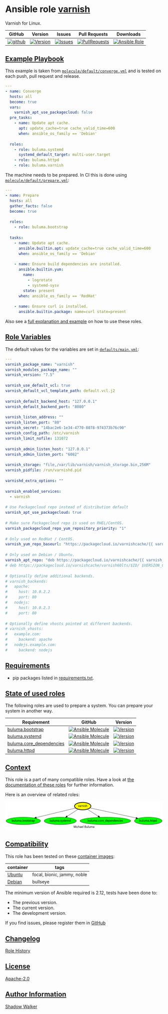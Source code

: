 # Ansible role [varnish](https://galaxy.ansible.com/ui/standalone/roles/buluma/varnish/documentation)

Varnish for Linux.

|GitHub|Version|Issues|Pull Requests|Downloads|
|------|-------|------|-------------|---------|
|[![github](https://github.com/buluma/ansible-role-varnish/actions/workflows/molecule.yml/badge.svg)](https://github.com/buluma/ansible-role-varnish/actions/workflows/molecule.yml)|[![Version](https://img.shields.io/github/release/buluma/ansible-role-varnish.svg)](https://github.com/buluma/ansible-role-varnish/releases/)|[![Issues](https://img.shields.io/github/issues/buluma/ansible-role-varnish.svg)](https://github.com/buluma/ansible-role-varnish/issues/)|[![PullRequests](https://img.shields.io/github/issues-pr-closed-raw/buluma/ansible-role-varnish.svg)](https://github.com/buluma/ansible-role-varnish/pulls/)|[![Ansible Role](https://img.shields.io/ansible/role/d/buluma/varnish)](https://galaxy.ansible.com/ui/standalone/roles/buluma/varnish/documentation)|

## [Example Playbook](#example-playbook)

This example is taken from [`molecule/default/converge.yml`](https://github.com/buluma/ansible-role-varnish/blob/master/molecule/default/converge.yml) and is tested on each push, pull request and release.

```yaml
---
- name: Converge
  hosts: all
  become: true
  vars:
    varnish_apt_use_packagecloud: false
  pre_tasks:
    - name: Update apt cache.
      apt: update_cache=true cache_valid_time=600
      when: ansible_os_family == 'Debian'

  roles:
    - role: buluma.systemd
      systemd_default_target: multi-user.target
    - role: buluma.httpd
    - role: buluma.varnish
```

The machine needs to be prepared. In CI this is done using [`molecule/default/prepare.yml`](https://github.com/buluma/ansible-role-varnish/blob/master/molecule/default/prepare.yml):

```yaml
---
- name: Prepare
  hosts: all
  gather_facts: false
  become: true

  roles:
    - role: buluma.bootstrap

  tasks:
    - name: Update apt cache.
      ansible.builtin.apt: update_cache=true cache_valid_time=600
      when: ansible_os_family == 'Debian'

    - name: Ensure build dependencies are installed.
      ansible.builtin.yum:
        name:
          - logrotate
          - systemd-sysv
        state: present
      when: ansible_os_family == 'RedHat'

    - name: Ensure curl is installed.
      ansible.builtin.package: name=curl state=present
```

Also see a [full explanation and example](https://buluma.github.io/how-to-use-these-roles.html) on how to use these roles.

## [Role Variables](#role-variables)

The default values for the variables are set in [`defaults/main.yml`](https://github.com/buluma/ansible-role-varnish/blob/master/defaults/main.yml):

```yaml
---
varnish_package_name: "varnish"
varnish_modules_package_name: ""
varnish_version: "7.5"

varnish_use_default_vcl: true
varnish_default_vcl_template_path: default.vcl.j2

varnish_default_backend_host: "127.0.0.1"
varnish_default_backend_port: "8080"

varnish_listen_address: ""
varnish_listen_port: "80"
varnish_secret: "14bac2e6-1e34-4770-8078-974373b76c90"
varnish_config_path: /etc/varnish
varnish_limit_nofile: 131072

varnish_admin_listen_host: "127.0.0.1"
varnish_admin_listen_port: "6082"

varnish_storage: "file,/var/lib/varnish/varnish_storage.bin,256M"
varnish_pidfile: /run/varnishd.pid

varnishd_extra_options: ""

varnish_enabled_services:
  - varnish

# Use Packagecloud repo instead of distribution default
varnish_apt_use_packagecloud: true

# Make sure Packagecloud repo is used on RHEL/CentOS.
varnish_packagecloud_repo_yum_repository_priority: "1"

# Only used on RedHat / CentOS.
varnish_yum_repo_baseurl: "https://packagecloud.io/varnishcache/{{ varnish_packagecloud_repo }}/el/{{ ansible_distribution_major_version|int }}/$basearch"

# Only used on Debian / Ubuntu.
varnish_apt_repo: "deb https://packagecloud.io/varnishcache/{{ varnish_packagecloud_repo }}/packages/{{ ansible_distribution | lower }}/ {{ ansible_distribution_release }} main"
# deb https://packagecloud.io/varnishcache/varnish60lts/$ID/ $VERSION_CODENAME main

# Optionally define additional backends.
# varnish_backends:
#   apache:
#     host: 10.0.2.2
#     port: 80
#   nodejs:
#     host: 10.0.2.3
#     port: 80

# Optionally define vhosts pointed at different backends.
# varnish_vhosts:
#   example.com:
#     backend: apache
#   nodejs.example.com:
#     backend: nodejs
```

## [Requirements](#requirements)

- pip packages listed in [requirements.txt](https://github.com/buluma/ansible-role-varnish/blob/master/requirements.txt).

## [State of used roles](#state-of-used-roles)

The following roles are used to prepare a system. You can prepare your system in another way.

| Requirement | GitHub | Version |
|-------------|--------|--------|
|[buluma.bootstrap](https://galaxy.ansible.com/buluma/bootstrap)|[![Ansible Molecule](https://github.com/buluma/ansible-role-bootstrap/actions/workflows/molecule.yml/badge.svg)](https://github.com/buluma/ansible-role-bootstrap/actions/workflows/molecule.yml)|[![Version](https://img.shields.io/github/release/buluma/ansible-role-bootstrap.svg)](https://github.com/shadowwalker/ansible-role-bootstrap)|
|[buluma.systemd](https://galaxy.ansible.com/buluma/systemd)|[![Ansible Molecule](https://github.com/buluma/ansible-role-systemd/actions/workflows/molecule.yml/badge.svg)](https://github.com/buluma/ansible-role-systemd/actions/workflows/molecule.yml)|[![Version](https://img.shields.io/github/release/buluma/ansible-role-systemd.svg)](https://github.com/shadowwalker/ansible-role-systemd)|
|[buluma.core_dependencies](https://galaxy.ansible.com/buluma/core_dependencies)|[![Ansible Molecule](https://github.com/buluma/ansible-role-core_dependencies/actions/workflows/molecule.yml/badge.svg)](https://github.com/buluma/ansible-role-core_dependencies/actions/workflows/molecule.yml)|[![Version](https://img.shields.io/github/release/buluma/ansible-role-core_dependencies.svg)](https://github.com/shadowwalker/ansible-role-core_dependencies)|
|[buluma.httpd](https://galaxy.ansible.com/buluma/httpd)|[![Ansible Molecule](https://github.com/buluma/ansible-role-httpd/actions/workflows/molecule.yml/badge.svg)](https://github.com/buluma/ansible-role-httpd/actions/workflows/molecule.yml)|[![Version](https://img.shields.io/github/release/buluma/ansible-role-httpd.svg)](https://github.com/shadowwalker/ansible-role-httpd)|

## [Context](#context)

This role is a part of many compatible roles. Have a look at [the documentation of these roles](https://buluma.github.io/) for further information.

Here is an overview of related roles:

![dependencies](https://raw.githubusercontent.com/buluma/ansible-role-varnish/png/requirements.png "Dependencies")

## [Compatibility](#compatibility)

This role has been tested on these [container images](https://hub.docker.com/u/buluma):

|container|tags|
|---------|----|
|[Ubuntu](https://hub.docker.com/r/buluma/ubuntu)|focal, bionic, jammy, noble|
|[Debian](https://hub.docker.com/r/buluma/debian)|bullseye|

The minimum version of Ansible required is 2.12, tests have been done to:

- The previous version.
- The current version.
- The development version.

If you find issues, please register them in [GitHub](https://github.com/buluma/ansible-role-varnish/issues)

## [Changelog](#changelog)

[Role History](https://github.com/buluma/ansible-role-varnish/blob/master/CHANGELOG.md)

## [License](#license)

[Apache-2.0](https://github.com/buluma/ansible-role-varnish/blob/master/LICENSE)

## [Author Information](#author-information)

[Shadow Walker](https://buluma.github.io/)
